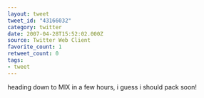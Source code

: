```yaml
---
layout: tweet
tweet_id: "43166032"
category: twitter
date: 2007-04-28T15:52:02.000Z
source: Twitter Web Client
favorite_count: 1
retweet_count: 0
tags:
- tweet
---
```


heading down to MIX in a few hours, i guess i should pack soon!
